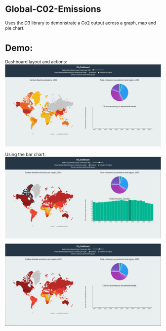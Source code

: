 # Global-C02-Emissions

Uses the D3 library to demonstrate a Co2 output across a graph, map and pie chart.

# Demo:
Dashboard layout and actions:
![LandingPage](screenshots/LandingPage.PNG)

Using the bar chart:
![BarChart](screenshots/BarChart.PNG)

![Slider](screenshots/usingtheslider.PNG)
